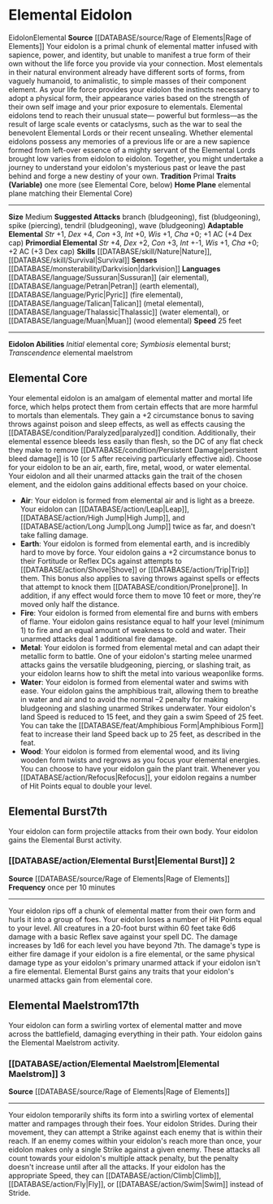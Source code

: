 ﻿---
alignment: null
id: '12'
land_speed: '25'
language:
- '[[DATABASE/language/Sussuran|Sussuran]] (air elemental)'
- '[[DATABASE/language/Petran|Petran]] (earth elemental)'
- '[[DATABASE/language/Pyric|Pyric]] (fire elemental)'
- '[[DATABASE/language/Talican|Talican]] (metal elemental)'
- '[[DATABASE/language/Thalassic|Thalassic]] (water elemental)'
- or [[DATABASE/language/Muan|Muan]] (wood elemental)
max_speed: '25'
name: Elemental Eidolon
rarity: Common
rus_type_level: null
sense:
- '[[DATABASE/monsterability/Darkvision|darkvision]]'
size: Medium
skill:
- '[[DATABASE/skill/Nature|Nature]]'
- '[[DATABASE/skill/Survival|Survival]]'
source: '[[DATABASE/source/Rage of Elements|Rage of Elements]]'
speed:
- 25 feet
tradition:
- Primal
trait:
- '[[DATABASE/trait/Eidolon|Eidolon]]'
- '[[DATABASE/trait/Elemental|Elemental]]'
type: Summoner Eidolon

---
# Elemental Eidolon

<span class="item-trait">Eidolon</span><span class="item-trait">Elemental</span>
**Source** [[DATABASE/source/Rage of Elements|Rage of Elements]]
Your eidolon is a primal chunk of elemental matter infused with sapience, power, and identity, but unable to manifest a true form of their own without the life force you provide via your connection. Most elementals in their natural environment already have different sorts of forms, from vaguely humanoid, to animalistic, to simple masses of their component element. As your life force provides your eidolon the instincts necessary to adopt a physical form, their appearance varies based on the strength of their own self image and your prior exposure to elementals.
 Elemental eidolons tend to reach their unusual state— powerful but formless—as the result of large scale events or cataclysms, such as the war to seal the benevolent Elemental Lords or their recent unsealing. Whether elemental eidolons possess any memories of a previous life or are a new sapience formed from left-over essence of a mighty servant of the Elemental Lords brought low varies from eidolon to eidolon. Together, you might undertake a journey to understand your eidolon's mysterious past or leave the past behind and forge a new destiny of your own.
**Tradition** Primal
**Traits (Variable)** one more (see Elemental Core, below)
**Home Plane** elemental plane matching their Elemental Core)

---
**Size** Medium
**Suggested Attacks** branch (bludgeoning), fist (bludgeoning), spike (piercing), tendril (bludgeoning), wave (bludgeoning)
**Adaptable Elemental** _Str_ +1, _Dex_ +4, _Con_ +3, _Int_ +0, _Wis_ +1, _Cha_ +0; +1 AC (+4 Dex cap)
**Primordial Elemental** _Str_ +4, _Dex_ +2, _Con_ +3, _Int_ +-1, _Wis_ +1, _Cha_ +0; +2 AC (+3 Dex cap)
**Skills** [[DATABASE/skill/Nature|Nature]], [[DATABASE/skill/Survival|Survival]]
**Senses** [[DATABASE/monsterability/Darkvision|darkvision]]
**Languages** [[DATABASE/language/Sussuran|Sussuran]] (air elemental), [[DATABASE/language/Petran|Petran]] (earth elemental), [[DATABASE/language/Pyric|Pyric]] (fire elemental), [[DATABASE/language/Talican|Talican]] (metal elemental), [[DATABASE/language/Thalassic|Thalassic]] (water elemental), or [[DATABASE/language/Muan|Muan]] (wood elemental)
**Speed** 25 feet

---
**Eidolon Abilities** _Initial_ elemental core; _Symbiosis_ elemental burst; _Transcendence_ elemental maelstrom

## Elemental Core

Your elemental eidolon is an amalgam of elemental matter and mortal life force, which helps protect them from certain effects that are more harmful to mortals than elementals. They gain a +2 circumstance bonus to saving throws against poison and sleep effects, as well as effects causing the [[DATABASE/condition/Paralyzed|paralyzed]] condition. Additionally, their elemental essence bleeds less easily than flesh, so the DC of any flat check they make to remove [[DATABASE/condition/Persistent Damage|persistent bleed damage]] is 10 (or 5 after receiving particularly effective aid). Choose for your eidolon to be an air, earth, fire, metal, wood, or water elemental. Your eidolon and all their unarmed attacks gain the trait of the chosen element, and the eidolon gains additional effects based on your choice.

* **Air**: Your eidolon is formed from elemental air and is light as a breeze. Your eidolon can [[DATABASE/action/Leap|Leap]], [[DATABASE/action/High Jump|High Jump]], and [[DATABASE/action/Long Jump|Long Jump]] twice as far, and doesn't take falling damage.
* **Earth**: Your eidolon is formed from elemental earth, and is incredibly hard to move by force. Your eidolon gains a +2 circumstance bonus to their Fortitude or Reflex DCs against attempts to [[DATABASE/action/Shove|Shove]] or [[DATABASE/action/Trip|Trip]] them. This bonus also applies to saving throws against spells or effects that attempt to knock them [[DATABASE/condition/Prone|prone]]. In addition, if any effect would force them to move 10 feet or more, they're moved only half the distance.
* **Fire**: Your eidolon is formed from elemental fire and burns with embers of flame. Your eidolon gains resistance equal to half your level (minimum 1) to fire and an equal amount of weakness to cold and water. Their unarmed attacks deal 1 additional fire damage.
* **Metal**: Your eidolon is formed from elemental metal and can adapt their metallic form to battle. One of your eidolon's starting melee unarmed attacks gains the versatile bludgeoning, piercing, or slashing trait, as your eidolon learns how to shift the metal into various weaponlike forms.
* **Water**: Your eidolon is formed from elemental water and swims with ease. Your eidolon gains the amphibious trait, allowing them to breathe in water and air and to avoid the normal –2 penalty for making bludgeoning and slashing unarmed Strikes underwater. Your eidolon's land Speed is reduced to 15 feet, and they gain a swim Speed of 25 feet. You can take the [[DATABASE/feat/Amphibious Form|Amphibious Form]] feat to increase their land Speed back up to 25 feet, as described in the feat.
* **Wood**: Your eidolon is formed from elemental wood, and its living wooden form twists and regrows as you focus your elemental energies. You can choose to have your eidolon gain the plant trait. Whenever you [[DATABASE/action/Refocus|Refocus]], your eidolon regains a number of Hit Points equal to double your level.

## Elemental Burst<span class="item-type">7th</span>

Your eidolon can form projectile attacks from their own body. Your eidolon gains the Elemental Burst activity.

### [[DATABASE/action/Elemental Burst|Elemental Burst]] <span class="action-icon">2</span>

**Source** [[DATABASE/source/Rage of Elements|Rage of Elements]]
**Frequency** once per 10 minutes

---
Your eidolon rips off a chunk of elemental matter from their own form and hurls it into a group of foes. Your eidolon loses a number of Hit Points equal to your level. All creatures in a 20-foot burst within 60 feet take 6d6 damage with a basic Reflex save against your spell DC. The damage increases by 1d6 for each level you have beyond 7th. The damage's type is either fire damage if your eidolon is a fire elemental, or the same physical damage type as your eidolon's primary unarmed attack if your eidolon isn't a fire elemental. Elemental Burst gains any traits that your eidolon's unarmed attacks gain from elemental core.

## Elemental Maelstrom<span class="item-type">17th</span>

Your eidolon can form a swirling vortex of elemental matter and move across the battlefield, damaging everything in their path. Your eidolon gains the Elemental Maelstrom activity.

### [[DATABASE/action/Elemental Maelstrom|Elemental Maelstrom]] <span class="action-icon">3</span>

**Source** [[DATABASE/source/Rage of Elements|Rage of Elements]]

---
Your eidolon temporarily shifts its form into a swirling vortex of elemental matter and rampages through their foes. Your eidolon Strides. During their movement, they can attempt a Strike against each enemy that is within their reach. If an enemy comes within your eidolon's reach more than once, your eidolon makes only a single Strike against a given enemy. These attacks all count towards your eidolon's multiple attack penalty, but the penalty doesn't increase until after all the attacks. If your eidolon has the appropriate Speed, they can [[DATABASE/action/Climb|Climb]], [[DATABASE/action/Fly|Fly]], or [[DATABASE/action/Swim|Swim]] instead of Stride.